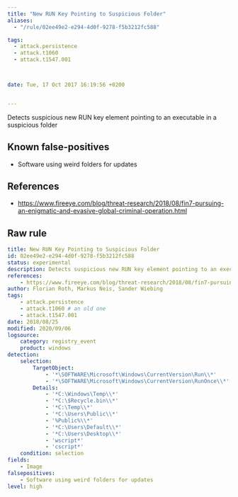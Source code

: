 ```yaml
---
title: "New RUN Key Pointing to Suspicious Folder"
aliases:
  - "/rule/02ee49e2-e294-4d0f-9278-f5b3212fc588"

tags:
  - attack.persistence
  - attack.t1060
  - attack.t1547.001



date: Tue, 17 Oct 2017 16:19:56 +0200


---
```


Detects suspicious new RUN key element pointing to an executable in a suspicious folder

<!--more-->


## Known false-positives

* Software using weird folders for updates



## References

* https://www.fireeye.com/blog/threat-research/2018/08/fin7-pursuing-an-enigmatic-and-evasive-global-criminal-operation.html


## Raw rule
```yaml
title: New RUN Key Pointing to Suspicious Folder
id: 02ee49e2-e294-4d0f-9278-f5b3212fc588
status: experimental
description: Detects suspicious new RUN key element pointing to an executable in a suspicious folder
references:
    - https://www.fireeye.com/blog/threat-research/2018/08/fin7-pursuing-an-enigmatic-and-evasive-global-criminal-operation.html
author: Florian Roth, Markus Neis, Sander Wiebing
tags:
    - attack.persistence
    - attack.t1060 # an old one
    - attack.t1547.001
date: 2018/08/25
modified: 2020/09/06
logsource:
    category: registry_event
    product: windows
detection:
    selection:
        TargetObject: 
            - '*\SOFTWARE\Microsoft\Windows\CurrentVersion\Run\\*'
            - '*\SOFTWARE\Microsoft\Windows\CurrentVersion\RunOnce\\*'
        Details:
            - '*C:\Windows\Temp\\*'
            - '*C:\$Recycle.bin\\*'
            - '*C:\Temp\\*'
            - '*C:\Users\Public\\*'
            - '%Public%\\*'
            - '*C:\Users\Default\\*'
            - '*C:\Users\Desktop\\*'
            - 'wscript*'
            - 'cscript*'
    condition: selection
fields:
    - Image
falsepositives:
    - Software using weird folders for updates
level: high

```
